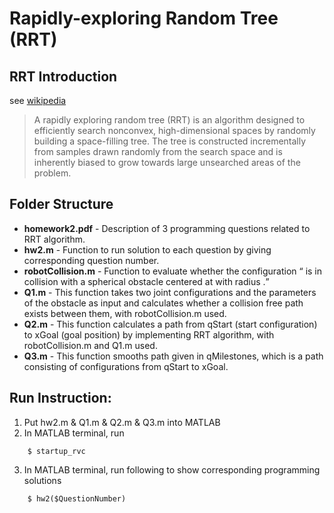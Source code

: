 # Rapidly-exploring Random Tree (RRT)

## RRT Introduction
see [wikipedia](https://en.wikipedia.org/wiki/Rapidly-exploring_random_tree)

> A rapidly exploring random tree (RRT) is an algorithm designed to efficiently search nonconvex, high-dimensional spaces by randomly building a space-filling tree. The tree is constructed incrementally from samples drawn randomly from the search space and is inherently biased to grow towards large unsearched areas of the problem.

## Folder Structure

* **homework2.pdf** - Description of 3 programming questions related to RRT algorithm.
* **hw2.m** - Function to run solution to each question by giving corresponding question number.
* **robotCollision.m** - Function to evaluate whether the configuration <q> is in collision with a spherical obstacle centered at <sphereCenter> with radius <r>.
* **Q1.m** - This function takes two joint configurations and the parameters of the obstacle as input and calculates whether a collision free path exists between them, with robotCollision.m used.
* **Q2.m** - This function calculates a path from qStart (start configuration) to xGoal (goal position) by implementing RRT algorithm, with robotCollision.m and Q1.m used.
* **Q3.m** - This function smooths path given in qMilestones, which is a path consisting of configurations from qStart to xGoal.

## Run Instruction:
1. Put hw2.m & Q1.m & Q2.m & Q3.m into MATLAB
2. In MATLAB terminal, run
```
	$ startup_rvc
```
3. In MATLAB terminal, run following to show corresponding programming solutions
```
	$ hw2($QuestionNumber)
```	
